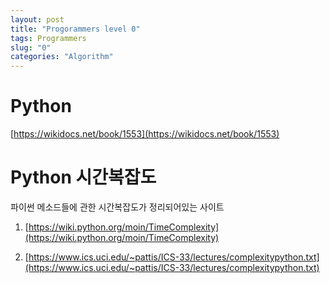 ```yaml
---
layout: post
title: "Progorammers level 0"
tags: Programmers
slug: "0"
categories: "Algorithm"
---
```


# Python

[https://wikidocs.net/book/1553](https://wikidocs.net/book/1553)

# Python 시간복잡도

파이썬 메소드들에 관한 시간복잡도가 정리되어있는 사이트

1. [https://wiki.python.org/moin/TimeComplexity](https://wiki.python.org/moin/TimeComplexity)

2. [https://www.ics.uci.edu/~pattis/ICS-33/lectures/complexitypython.txt](https://www.ics.uci.edu/~pattis/ICS-33/lectures/complexitypython.txt)
